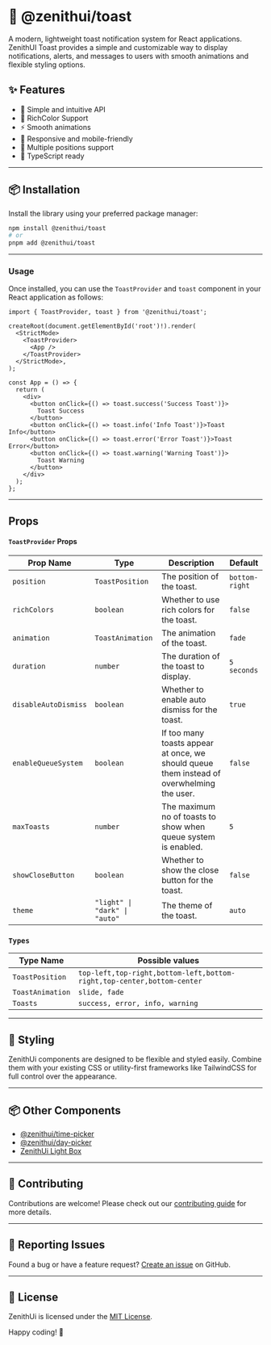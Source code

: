 # 🌈 @zenithui/toast

A modern, lightweight toast notification system for React applications. ZenithUI Toast provides a simple and customizable way to display notifications, alerts, and messages to users with smooth animations and flexible styling options.

## ✨ Features

- 🚀 Simple and intuitive API
- 🎨 RichColor Support
- ⚡️ Smooth animations
- 📱 Responsive and mobile-friendly
- 🎯 Multiple positions support
- 🔧 TypeScript ready

---

## 📦 Installation

Install the library using your preferred package manager:

```bash
npm install @zenithui/toast
# or
pnpm add @zenithui/toast
```

---

### Usage

Once installed, you can use the `ToastProvider` and `toast` component in your React application as follows:

```tsx
import { ToastProvider, toast } from '@zenithui/toast';

createRoot(document.getElementById('root')!).render(
  <StrictMode>
    <ToastProvider>
      <App />
    </ToastProvider>
  </StrictMode>,
);

const App = () => {
  return (
    <div>
      <button onClick={() => toast.success('Success Toast')}>
        Toast Success
      </button>
      <button onClick={() => toast.info('Info Toast')}>Toast Info</button>
      <button onClick={() => toast.error('Error Toast')}>Toast Error</button>
      <button onClick={() => toast.warning('Warning Toast')}>
        Toast Warning
      </button>
    </div>
  );
};
```

---

## Props

#### `ToastProvider` Props

| Prop Name            | Type                          | Description                                                                               | Default        |
| -------------------- | ----------------------------- | ----------------------------------------------------------------------------------------- | -------------- |
| `position`           | `ToastPosition`               | The position of the toast.                                                                | `bottom-right` |
| `richColors`         | `boolean`                     | Whether to use rich colors for the toast.                                                 | `false`        |
| `animation`          | `ToastAnimation`              | The animation of the toast.                                                               | `fade`         |
| `duration`           | `number`                      | The duration of the toast to display.                                                     | `5 seconds`    |
| `disableAutoDismiss` | `boolean`                     | Whether to enable auto dismiss for the toast.                                             | `true`         |
| `enableQueueSystem`  | `boolean`                     | If too many toasts appear at once, we should queue them instead of overwhelming the user. | `false`        |
| `maxToasts`          | `number`                      | The maximum no of toasts to show when queue system is enabled.                            | `5`            |
| `showCloseButton`    | `boolean`                     | Whether to show the close button for the toast.                                           | `false`        |
| `theme`              | `"light" \| "dark" \| "auto"` | The theme of the toast.                                                                   | `auto`         |

### `Types`

| Type Name        | Possible values                                                        |
| ---------------- | ---------------------------------------------------------------------- |
| `ToastPosition`  | `top-left,top-right,bottom-left,bottom-right,top-center,bottom-center` |
| `ToastAnimation` | `slide, fade`                                                          |
| `Toasts`         | `success, error, info, warning`                                        |

---

## 🎨 Styling

ZenithUi components are designed to be flexible and styled easily. Combine them with your existing CSS or utility-first frameworks like TailwindCSS for full control over the appearance.

---

## 📦 Other Components

- [@zenithui/time-picker](https://npmjs.com/package/@zenithui/time-picker)
- [@zenithui/day-picker](https://npmjs.com/package/@zenithui/day-picker)
- [ZenithUi Light Box](https://npmjs.com/package/zenithui-light-box)

---

## 🤝 Contributing

Contributions are welcome! Please check out our [contributing guide](https://github.com/ChanduBobbili/ZenithUi/blob/main/CONTRIBUTING.md) for more details.

---

## 🐛 Reporting Issues

Found a bug or have a feature request? [Create an issue](https://github.com/ChanduBobbili/ZenithUi/issues) on GitHub.

---

## 📄 License

ZenithUi is licensed under the [MIT License](https://github.com/ChanduBobbili/ZenithUi/blob/main/LICENSE.md).

Happy coding! 🚀
